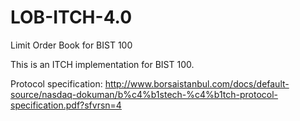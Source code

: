 # LOB-ITCH-4.0
Limit Order Book for BIST 100

This is an ITCH implementation for BIST 100.

Protocol specification: http://www.borsaistanbul.com/docs/default-source/nasdaq-dokuman/b%c4%b1stech-%c4%b1tch-protocol-specification.pdf?sfvrsn=4
